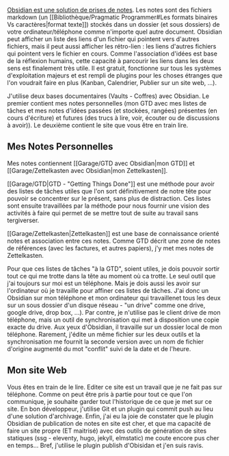 [Obsidian est une solution de prises de notes](https://help.obsidian.md/Obsidian/Obsidian).
Les notes sont des fichiers markdown (un [[Bibliothèque/Pragmatic Programmer#Les formats binaires Vs caractères|format texte]]) stockés dans un dossier (et sous dossiers) de votre ordinateur/téléphone comme n'importe quel autre document.
Obsidian peut afficher un liste des liens d'un fichier qui pointent vers d'autres fichiers, mais il peut aussi afficher les rétro-lien : les liens d'autres fichiers qui pointent vers le fichier en cours.
Comme l'association d'idées est base de la réflexion humains, cette capacité à parcourir les liens dans les deux sens est finalement très utile.
Il est gratuit, fonctionne sur tous les systèmes d'exploitation majeurs et est rempli de plugins pour les choses étranges que l'on voudrait faire en plus (Kanban, Calendrier, Publier sur un site web, ...).

J'utilise deux bases documentaires (Vaults - Coffres) avec Obsidian.
Le premier contient mes notes personnelles (mon GTD avec mes listes de tâches et mes notes d'idées passées (et stockées, rangées) présentes (en cours d'écriture) et futures (des trucs à lire, voir, écouter ou de discussions à avoir)).
Le deuxième contient le site que vous être en train lire.

## Mes Notes Personnelles

Mes notes contiennent [[Garage/GTD avec Obsidian|mon GTD]] et [[Garage/Zettelkasten avec Obsidian|mon Zettelkasten]].

[[Garage/GTD|GTD - "Getting Things Done"]] est une méthode pour avoir des listes de tâches utiles que l'on sort définitivement de notre tête pour pouvoir se concentrer sur le présent, sans plus de distraction.
Ces listes sont ensuite travaillées par la méthode pour nous fournir une vision des activités à faire qui permet de se mettre tout de suite au travail sans tergiverser.

[[Garage/Zettelkasten|Zettelkasten]] est une base de connaissance orienté notes et association entre ces notes.
Comme GTD décrit une zone de notes de références (avec les factures, et autres papiers), j'y met mes notes de Zettelkasten.

Pour que ces listes de tâches "à la GTD", soient utiles, je dois pouvoir sortir tout ce qui me trotte dans la tête au moment où ca trotte.
Le seul outil que j'ai toujours sur moi est un téléphone.
Mais je dois aussi les avoir sur l'ordinateur où je travaille pour affiner ces listes de tâches.
J'ai donc un Obsidian sur mon téléphone et mon ordinateur qui travaillenet tous les deux sur un sous dossier d'un disque réseau - "un drive" comme one drive, google drive, drop box, ...).
Par contre, je n'utilise pas le client drive de mon téléphone, mais un outil de synchronisation qui met à disposition une copie exacte du drive. Aux yeux d'Obsidian, il travaille sur un dossier local de mon téléphone.
Rarement, j'édite un même fichier sur les deux outils et la synchronisation me fournit la seconde version avec un nom de fichier d'origine augmenté du mot "conflit" suivi de la date et de l'heure.

## Mon site Web

Vous êtes en train de le lire.
Editer ce site est un travail que je ne fait pas sur téléphone.
Comme on peut être pris à partie pour tout ce que l'on communique, je souhaite garder tout l'historique de ce que je met sur ce site.
En bon développeur, j'utilise Git et un plugin qui commit push au lieu d'une solution d'archivage.
Enfin, j'ai eu la joie de constater que le plugin Obsidian de publication de notes en site est cher, et que ma capacité de faire un site propre (ET maitrisé) avec des outils de génération de sites statiques (ssg  - eleventy, hugo, jekyll, elmstatic) me coute encore pus cher en temps...
Bref, j'utilise le plugin publish d'Obisidan et j'en suis ravis.
